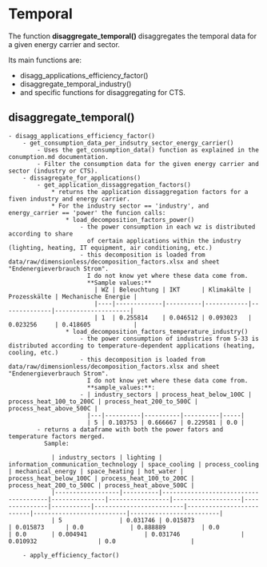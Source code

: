 # Temporal

The function **disaggregate_temporal()** disaggregates the temporal data for a given energy carrier and sector.

Its main functions are:
- disagg_applications_efficiency_factor()
- disaggregate_temporal_industry()
- and specific functions for disaggregating for CTS.

## disaggregate_temporal()
    - disagg_applications_efficiency_factor()
        - get_consumption_data_per_indsutry_sector_energy_carrier()
            - Uses the get_consumption_data() function as explained in the conumption.md documentation.
            - Filter the consumption data for the given energy carrier and sector (industry or CTS).
        - dissagregate_for_applications()
            - get_application_dissaggregation_factors()
                * returns the application dissaggregation factors for a fiven industry and energy carrier. 
                * For the industry sector == 'industry', and energy_carrier == 'power' the funcion calls:
                    * load_decomposition_factors_power()
                        - the power consumption in each wz is distributed according to share 
                          of certain applications within the industry (lighting, heating, IT equipment, air conditioning, etc.)
                        - this decomposition is loaded from data/raw/dimensionless/decomposition_factors.xlsx and sheet "Endenergieverbrauch Strom".
                          I do not know yet where these data come from.
                          **Sample values:**
                            | WZ | Beleuchtung | IKT      | Klimakälte | Prozesskälte | Mechanische Energie |
                            |----|-------------|----------|------------|--------------|---------------------|
                            | 1  | 0.255814    | 0.046512 | 0.093023   | 0.023256     | 0.418605            |
                    * load_decomposition_factors_temperature_industry()
                        - the power consumption of industries from 5-33 is distributed according to temperature-dependent applications (heating, cooling, etc.)
                        - this decomposition is loaded from data/raw/dimensionless/decomposition_factors.xlsx and sheet "Endenergieverbrauch Strom".
                          I do not know yet where these data come from.
                          **sample_values:**:
                        - | industry_sectors | process_heat_below_100C | process_heat_100_to_200C | process_heat_200_to_500C | process_heat_above_500C |
                          |---|----------|----------|----------|-----|
                          | 5 | 0.103753 | 0.666667 | 0.229581 | 0.0 |
            - returns a dataframe with both the power fators and temperature factors merged.
              Sample:
            
                | industry_sectors | lighting | information_communication_technology | space_cooling | process_cooling | mechanical_energy | space_heating | hot_water | process_heat_below_100C | process_heat_100_to_200C | process_heat_200_to_500C | process_heat_above_500C |
                |------------------|----------|--------------------------------------|---------------|-----------------|-------------------|---------------|-----------|-------------------------|--------------------------|--------------------------|-------------------------|
                | 5                | 0.031746 | 0.015873                             | 0.015873      | 0.0             | 0.888889          | 0.0           | 0.0       | 0.004941                | 0.031746                 | 0.010932                 | 0.0                     |
        
        - apply_efficiency_factor()

